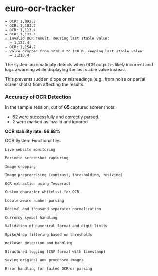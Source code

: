 # euro-ocr-tracker
```
→ OCR: 1,092.9
→ OCR: 1,103.7
→ OCR: 1,113.4
→ OCR: 1,122.4
⚠︎ Invalid OCR result. Reusing last stable value:
  → 1,122.4
→ OCR: 1,154.7
⚠︎ Value dropped from 1218.4 to 140.0. Keeping last stable value:
  → 1,218.4
```

The system automatically detects when OCR output is likely incorrect and logs a warning while displaying the last stable value instead.


This prevents sudden drops or misreadings (e.g., from noise or partial screenshots) from affecting the results.

### Accuracy of OCR Detection

In the sample session, out of **65** captured screenshots:
- 62 were successfully and correctly parsed.
- 2 were marked as invalid and ignored.

**OCR stability rate: 96.88%**

OCR System Functionalities

    Live website monitoring

    Periodic screenshot capturing

    Image cropping

    Image preprocessing (contrast, thresholding, resizing)

    OCR extraction using Tesseract

    Custom character whitelist for OCR

    Locale-aware number parsing

    Decimal and thousand separator normalization

    Currency symbol handling

    Validation of numerical format and digit limits

    Spike/drop filtering based on thresholds

    Rollover detection and handling

    Structured logging (CSV format with timestamp)

    Saving original and processed images

    Error handling for failed OCR or parsing
